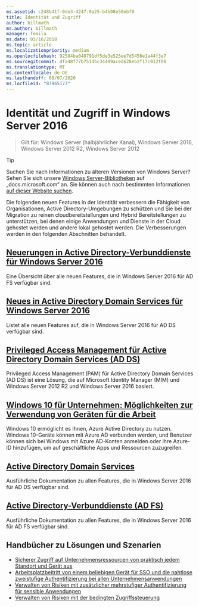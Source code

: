 ```yaml
---
ms.assetid: c248b41f-0de3-4247-9a25-b4b08e50ebf0
title: Identität und Zugriff
author: billmath
ms.author: billmath
manager: femila
ms.date: 03/16/2018
ms.topic: article
ms.localizationpriority: medium
ms.openlocfilehash: 92584ba048791df5de3e525ee7d5456e1a44f3e7
ms.sourcegitcommit: dfa48f77b751dbc34409aced628eb2f17c912f08
ms.translationtype: MT
ms.contentlocale: de-DE
ms.lasthandoff: 08/07/2020
ms.locfileid: "87965177"
---
```

# <a name="identity-and-access-in-windows-server-2016"></a>Identität und Zugriff in Windows Server 2016

>Gilt für: Windows Server (halbjährlicher Kanal), Windows Server 2016, Windows Server 2012 R2, Windows Server 2012

>[!TIP]
> Suchen Sie nach Informationen zu älteren Versionen von Windows Server? Sehen Sie sich unsere [Windows Server-Bibliotheken](/previous-versions/windows/) auf „docs.microsoft.com“ an. Sie können auch nach bestimmten Informationen [auf dieser Website suchen](/search/index?dataSource=previousVersions&search=Windows+Server).

 Die folgenden neuen Features in der Identität verbessern die Fähigkeit von Organisationen, Active Directory-Umgebungen zu schützen und Sie bei der Migration zu reinen cloudbereitstellungen und Hybrid Bereitstellungen zu unterstützen, bei denen einige Anwendungen und Dienste in der Cloud gehostet werden und andere lokal gehostet werden. Die Verbesserungen werden in den folgenden Abschnitten behandelt.


## <a name="whats-new-in-active-directory-federation-services-for-windows-server-2016"></a>[Neuerungen in Active Directory-Verbunddienste für Windows Server 2016](ad-fs/overview/whats-new-active-directory-federation-services-windows-server.md)
Eine Übersicht über alle neuen Features, die in Windows Server 2016 für AD FS verfügbar sind.

## <a name="whats-new-in-active-directory-domain-services-for-windows-server-2016"></a>[Neues in Active Directory Domain Services für Windows Server 2016](whats-new-active-directory-domain-services.md)
Listet alle neuen Features auf, die in Windows Server 2016 für AD DS verfügbar sind.

## <a name="privileged-access-management-for-active-directory-domain-services-40ad-ds41"></a>[Privileged Access Management für Active Directory Domain Services &#40;AD DS&#41;](/microsoft-identity-manager/pam/privileged-identity-management-for-active-directory-domain-services)
Privileged Access Management (PAM) für Active Directory Domain Services (AD DS) ist eine Lösung, die auf Microsoft Identity Manager (MIM) und Windows Server 2012 R2 und Windows Server 2016 basiert.

## <a name="windows-10-for-the-enterprise-ways-to-use-devices-for-work"></a>[Windows 10 für Unternehmen: Möglichkeiten zur Verwendung von Geräten für die Arbeit](/azure/active-directory/devices/overview)
Windows 10 ermöglicht es Ihnen, Azure Active Directory zu nutzen. Windows 10-Geräte können mit Azure AD verbunden werden, und Benutzer können sich bei Windows mit Azure AD-Konten anmelden oder ihre Azure-ID hinzufügen, um auf geschäftliche Apps und Ressourcen zuzugreifen.

## <a name="active-directory-domain-services"></a>[Active Directory Domain Services](../identity/ad-ds/Active-Directory-Domain-Services.md)
Ausführliche Dokumentation zu allen Features, die in Windows Server 2016 für AD DS verfügbar sind.

## <a name="active-directory-federation-services"></a>[Active Directory-Verbunddienste (AD FS)](Active-Directory-Federation-Services.md)
Ausführliche Dokumentation zu allen Features, die in Windows Server 2016 für AD FS verfügbar sind.

## <a name="solutions-and-scenario-guides"></a>Handbücher zu Lösungen und Szenarien
* [Sicherer Zugriff auf Unternehmensressourcen von praktisch jedem Standort und Gerät aus](/previous-versions/windows/it-pro/solutions-guidance/dn550982(v=ws.11))
*  [Arbeitsplatzbeitritt von einem beliebigen Gerät für SSO und die nahtlose zweistufige Authentifizierung bei allen Unternehmensanwendungen](./ad-fs/operations/join-to-workplace-from-any-device-for-sso-and-seamless-second-factor-authentication-across-company-applications.md)
* [Verwalten von Risiken mit zusätzlicher mehrstufiger Authentifizierung für sensible Anwendungen](./ad-fs/operations/manage-risk-with-additional-multi-factor-authentication-for-sensitive-applications.md)
* [Verwalten von Risiken mit der bedingten Zugriffssteuerung](./ad-fs/operations/manage-risk-with-conditional-access-control.md)
